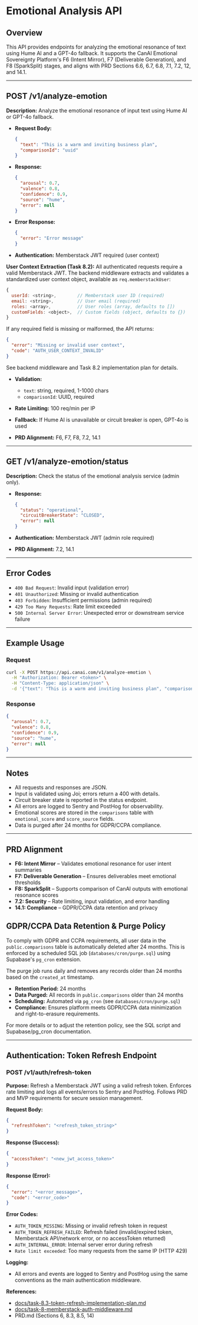 # Emotional Analysis API

## Overview

This API provides endpoints for analyzing the emotional resonance of text using Hume AI and a GPT-4o
fallback. It supports the CanAI Emotional Sovereignty Platform's F6 (Intent Mirror), F7 (Deliverable
Generation), and F8 (SparkSplit) stages, and aligns with PRD Sections 6.6, 6.7, 6.8, 7.1, 7.2, 12,
and 14.1.

---

## POST /v1/analyze-emotion

**Description:** Analyze the emotional resonance of input text using Hume AI or GPT-4o fallback.

- **Request Body:**

  ```json
  {
    "text": "This is a warm and inviting business plan",
    "comparisonId": "uuid"
  }
  ```

- **Response:**

  ```json
  {
    "arousal": 0.7,
    "valence": 0.8,
    "confidence": 0.9,
    "source": "hume",
    "error": null
  }
  ```

- **Error Response:**

  ```json
  {
    "error": "Error message"
  }
  ```

- **Authentication:** Memberstack JWT required (user context)

**User Context Extraction (Task 8.2):**
All authenticated requests require a valid Memberstack JWT. The backend middleware extracts and validates a standardized user context object, available as `req.memberstackUser`:

```js
{
  userId: <string>,        // Memberstack user ID (required)
  email: <string>,         // User email (required)
  roles: <array>,          // User roles (array, defaults to [])
  customFields: <object>,  // Custom fields (object, defaults to {})
}
```

If any required field is missing or malformed, the API returns:

```json
{
  "error": "Missing or invalid user context",
  "code": "AUTH_USER_CONTEXT_INVALID"
}
```

See backend middleware and Task 8.2 implementation plan for details.

- **Validation:**
  - `text`: string, required, 1-1000 chars
  - `comparisonId`: UUID, required

- **Rate Limiting:** 100 req/min per IP

- **Fallback:** If Hume AI is unavailable or circuit breaker is open, GPT-4o is used

- **PRD Alignment:** F6, F7, F8, 7.2, 14.1

---

## GET /v1/analyze-emotion/status

**Description:** Check the status of the emotional analysis service (admin only).

- **Response:**

  ```json
  {
    "status": "operational",
    "circuitBreakerState": "CLOSED",
    "error": null
  }
  ```

- **Authentication:** Memberstack JWT (admin role required)

- **PRD Alignment:** 7.2, 14.1

---

## Error Codes

- `400 Bad Request`: Invalid input (validation error)
- `401 Unauthorized`: Missing or invalid authentication
- `403 Forbidden`: Insufficient permissions (admin required)
- `429 Too Many Requests`: Rate limit exceeded
- `500 Internal Server Error`: Unexpected error or downstream service failure

---

## Example Usage

### Request

```bash
curl -X POST https://api.canai.com/v1/analyze-emotion \
  -H "Authorization: Bearer <token>" \
  -H "Content-Type: application/json" \
  -d '{"text": "This is a warm and inviting business plan", "comparisonId": "uuid"}'
```

### Response

```json
{
  "arousal": 0.7,
  "valence": 0.8,
  "confidence": 0.9,
  "source": "hume",
  "error": null
}
```

---

## Notes

- All requests and responses are JSON.
- Input is validated using Joi; errors return a 400 with details.
- Circuit breaker state is reported in the status endpoint.
- All errors are logged to Sentry and PostHog for observability.
- Emotional scores are stored in the `comparisons` table with `emotional_score` and `score_source`
  fields.
- Data is purged after 24 months for GDPR/CCPA compliance.

---

## PRD Alignment

- **F6: Intent Mirror** – Validates emotional resonance for user intent summaries
- **F7: Deliverable Generation** – Ensures deliverables meet emotional thresholds
- **F8: SparkSplit** – Supports comparison of CanAI outputs with emotional resonance scores
- **7.2: Security** – Rate limiting, input validation, and error handling
- **14.1: Compliance** – GDPR/CCPA data retention and privacy

## GDPR/CCPA Data Retention & Purge Policy

To comply with GDPR and CCPA requirements, all user data in the `public.comparisons` table is
automatically deleted after 24 months. This is enforced by a scheduled SQL job
(`databases/cron/purge.sql`) using Supabase's `pg_cron` extension.

The purge job runs daily and removes any records older than 24 months based on the `created_at`
timestamp.

- **Retention Period:** 24 months
- **Data Purged:** All records in `public.comparisons` older than 24 months
- **Scheduling:** Automated via `pg_cron` (see `databases/cron/purge.sql`)
- **Compliance:** Ensures platform meets GDPR/CCPA data minimization and right-to-erasure
  requirements.

For more details or to adjust the retention policy, see the SQL script and Supabase/pg_cron
documentation.

---

## Authentication: Token Refresh Endpoint

### POST /v1/auth/refresh-token

**Purpose:**
Refresh a Memberstack JWT using a valid refresh token. Enforces rate limiting and logs all events/errors to Sentry and PostHog. Follows PRD and MVP requirements for secure session management.

**Request Body:**
```json
{
  "refreshToken": "<refresh_token_string>"
}
```

**Response (Success):**
```json
{
  "accessToken": "<new_jwt_access_token>"
}
```

**Response (Error):**
```json
{
  "error": "<error_message>",
  "code": "<error_code>"
}
```

**Error Codes:**
- `AUTH_TOKEN_MISSING`: Missing or invalid refresh token in request
- `AUTH_TOKEN_REFRESH_FAILED`: Refresh failed (invalid/expired token, Memberstack API/network error, or no accessToken returned)
- `AUTH_INTERNAL_ERROR`: Internal server error during refresh
- `Rate limit exceeded`: Too many requests from the same IP (HTTP 429)

**Logging:**
- All errors and events are logged to Sentry and PostHog using the same conventions as the main authentication middleware.

**References:**
- [docs/task-8.3-token-refresh-implementation-plan.md](../task-8.3-token-refresh-implementation-plan.md)
- [docs/task-8-memberstack-auth-middleware.md](../task-8-memberstack-auth-middleware.md)
- PRD.md (Sections 6, 8.3, 8.5, 14)
